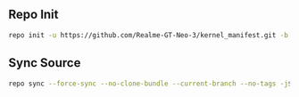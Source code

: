 ## Repo Init ##
```bash
repo init -u https://github.com/Realme-GT-Neo-3/kernel_manifest.git -b main
```
## Sync Source ##
```bash
repo sync --force-sync --no-clone-bundle --current-branch --no-tags -j$(nproc --all)
```
